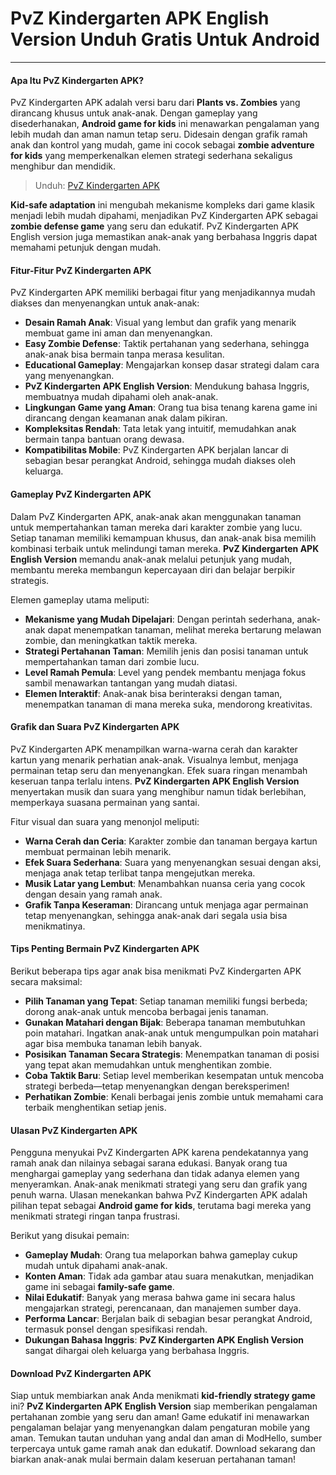 # PvZ Kindergarten APK English Version Unduh Gratis Untuk Android

---

#### Apa Itu PvZ Kindergarten APK?

PvZ Kindergarten APK adalah versi baru dari **Plants vs. Zombies** yang dirancang khusus untuk anak-anak. Dengan gameplay yang disederhanakan, **Android game for kids** ini menawarkan pengalaman yang lebih mudah dan aman namun tetap seru. Didesain dengan grafik ramah anak dan kontrol yang mudah, game ini cocok sebagai **zombie adventure for kids** yang memperkenalkan elemen strategi sederhana sekaligus menghibur dan mendidik.

>Unduh: [PvZ Kindergarten APK](https://s.net.vn/pvz-kindergarten)

**Kid-safe adaptation** ini mengubah mekanisme kompleks dari game klasik menjadi lebih mudah dipahami, menjadikan PvZ Kindergarten APK sebagai **zombie defense game** yang seru dan edukatif. PvZ Kindergarten APK English version juga memastikan anak-anak yang berbahasa Inggris dapat memahami petunjuk dengan mudah.

#### Fitur-Fitur PvZ Kindergarten APK

PvZ Kindergarten APK memiliki berbagai fitur yang menjadikannya mudah diakses dan menyenangkan untuk anak-anak:

- **Desain Ramah Anak**: Visual yang lembut dan grafik yang menarik membuat game ini aman dan menyenangkan.
- **Easy Zombie Defense**: Taktik pertahanan yang sederhana, sehingga anak-anak bisa bermain tanpa merasa kesulitan.
- **Educational Gameplay**: Mengajarkan konsep dasar strategi dalam cara yang menyenangkan.
- **PvZ Kindergarten APK English Version**: Mendukung bahasa Inggris, membuatnya mudah dipahami oleh anak-anak.
- **Lingkungan Game yang Aman**: Orang tua bisa tenang karena game ini dirancang dengan keamanan anak dalam pikiran.
- **Kompleksitas Rendah**: Tata letak yang intuitif, memudahkan anak bermain tanpa bantuan orang dewasa.
- **Kompatibilitas Mobile**: PvZ Kindergarten APK berjalan lancar di sebagian besar perangkat Android, sehingga mudah diakses oleh keluarga.

#### Gameplay PvZ Kindergarten APK

Dalam PvZ Kindergarten APK, anak-anak akan menggunakan tanaman untuk mempertahankan taman mereka dari karakter zombie yang lucu. Setiap tanaman memiliki kemampuan khusus, dan anak-anak bisa memilih kombinasi terbaik untuk melindungi taman mereka. **PvZ Kindergarten APK English Version** memandu anak-anak melalui petunjuk yang mudah, membantu mereka membangun kepercayaan diri dan belajar berpikir strategis.

Elemen gameplay utama meliputi:

- **Mekanisme yang Mudah Dipelajari**: Dengan perintah sederhana, anak-anak dapat menempatkan tanaman, melihat mereka bertarung melawan zombie, dan meningkatkan taktik mereka.
- **Strategi Pertahanan Taman**: Memilih jenis dan posisi tanaman untuk mempertahankan taman dari zombie lucu.
- **Level Ramah Pemula**: Level yang pendek membantu menjaga fokus sambil menawarkan tantangan yang mudah diatasi.
- **Elemen Interaktif**: Anak-anak bisa berinteraksi dengan taman, menempatkan tanaman di mana mereka suka, mendorong kreativitas.

#### Grafik dan Suara PvZ Kindergarten APK

PvZ Kindergarten APK menampilkan warna-warna cerah dan karakter kartun yang menarik perhatian anak-anak. Visualnya lembut, menjaga permainan tetap seru dan menyenangkan. Efek suara ringan menambah keseruan tanpa terlalu intens. **PvZ Kindergarten APK English Version** menyertakan musik dan suara yang menghibur namun tidak berlebihan, memperkaya suasana permainan yang santai.

Fitur visual dan suara yang menonjol meliputi:

- **Warna Cerah dan Ceria**: Karakter zombie dan tanaman bergaya kartun membuat permainan lebih menarik.
- **Efek Suara Sederhana**: Suara yang menyenangkan sesuai dengan aksi, menjaga anak tetap terlibat tanpa mengejutkan mereka.
- **Musik Latar yang Lembut**: Menambahkan nuansa ceria yang cocok dengan desain yang ramah anak.
- **Grafik Tanpa Keseraman**: Dirancang untuk menjaga agar permainan tetap menyenangkan, sehingga anak-anak dari segala usia bisa menikmatinya.

#### Tips Penting Bermain PvZ Kindergarten APK

Berikut beberapa tips agar anak bisa menikmati PvZ Kindergarten APK secara maksimal:

- **Pilih Tanaman yang Tepat**: Setiap tanaman memiliki fungsi berbeda; dorong anak-anak untuk mencoba berbagai jenis tanaman.
- **Gunakan Matahari dengan Bijak**: Beberapa tanaman membutuhkan poin matahari. Ingatkan anak-anak untuk mengumpulkan poin matahari agar bisa membuka tanaman lebih banyak.
- **Posisikan Tanaman Secara Strategis**: Menempatkan tanaman di posisi yang tepat akan memudahkan untuk menghentikan zombie.
- **Coba Taktik Baru**: Setiap level memberikan kesempatan untuk mencoba strategi berbeda—tetap menyenangkan dengan bereksperimen!
- **Perhatikan Zombie**: Kenali berbagai jenis zombie untuk memahami cara terbaik menghentikan setiap jenis.

#### Ulasan PvZ Kindergarten APK

Pengguna menyukai PvZ Kindergarten APK karena pendekatannya yang ramah anak dan nilainya sebagai sarana edukasi. Banyak orang tua menghargai gameplay yang sederhana dan tidak adanya elemen yang menyeramkan. Anak-anak menikmati strategi yang seru dan grafik yang penuh warna. Ulasan menekankan bahwa PvZ Kindergarten APK adalah pilihan tepat sebagai **Android game for kids**, terutama bagi mereka yang menikmati strategi ringan tanpa frustrasi.

Berikut yang disukai pemain:

- **Gameplay Mudah**: Orang tua melaporkan bahwa gameplay cukup mudah untuk dipahami anak-anak.
- **Konten Aman**: Tidak ada gambar atau suara menakutkan, menjadikan game ini sebagai **family-safe game**.
- **Nilai Edukatif**: Banyak yang merasa bahwa game ini secara halus mengajarkan strategi, perencanaan, dan manajemen sumber daya.
- **Performa Lancar**: Berjalan baik di sebagian besar perangkat Android, termasuk ponsel dengan spesifikasi rendah.
- **Dukungan Bahasa Inggris**: **PvZ Kindergarten APK English Version** sangat dihargai oleh keluarga yang berbahasa Inggris.

#### Download PvZ Kindergarten APK

Siap untuk membiarkan anak Anda menikmati **kid-friendly strategy game** ini? **PvZ Kindergarten APK English Version** siap memberikan pengalaman pertahanan zombie yang seru dan aman! Game edukatif ini menawarkan pengalaman belajar yang menyenangkan dalam pengaturan mobile yang aman. Temukan tautan unduhan yang andal dan aman di ModHello, sumber terpercaya untuk game ramah anak dan edukatif. Download sekarang dan biarkan anak-anak mulai bermain dalam keseruan pertahanan taman!
